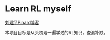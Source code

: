 # Learn RL myself
[刘建平Pinard博客](https://www.cnblogs.com/pinard/category/1254674.html)

本项目目标是从头梳理一遍学过的RL知识，查漏补缺。
